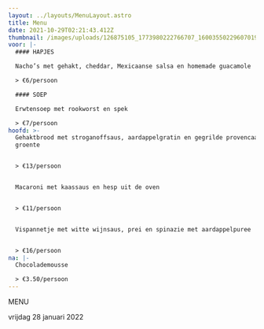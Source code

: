 ```yaml
---
layout: ../layouts/MenuLayout.astro
title: Menu
date: 2021-10-29T02:21:43.412Z
thumbnail: /images/uploads/126875105_1773980222766707_1600355022960701966_n.jpg
voor: |-
  #### HAPJES 

  Nacho’s met gehakt, cheddar, Mexicaanse salsa en homemade guacamole

  > €6/persoon

  #### SOEP 

  Erwtensoep met rookworst en spek

  > €7/persoon
hoofd: >-
  Gehaktbrood met stroganoffsaus, aardappelgratin en gegrilde provencaalse
  groente 


  > €13/persoon 


  Macaroni met kaassaus en hesp uit de oven 


  > €11/persoon 


  Vispannetje met witte wijnsaus, prei en spinazie met aardappelpuree 


  > €16/persoon
na: |-
  Chocolademousse 

  > €3.50/persoon
---
```

MENU 

vrijdag 28 januari 2022